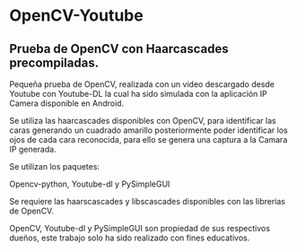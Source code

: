 # OpenCV-Youtube
## Prueba de OpenCV con Haarcascades precompiladas.

Pequeña prueba de OpenCV, realizada con un video descargado desde Youtube con Youtube-DL la cual ha sido simulada con la aplicación IP Camera disponible en Android.

Se utiliza las haarcascades disponibles con OpenCV, para identificar las caras generando un cuadrado amarillo posteriormente poder identificar los ojos de cada cara reconocida, para ello se genera una captura a la Camara IP generada.

Se utilizan los paquetes:

Opencv-python, Youtube-dl y PySimpleGUI

Se requiere las haarscascades y libscascades disponibles con las librerias de OpenCV.

OpenCV, Youtube-dl y PySimpleGUI son propiedad de sus respectivos dueños, este trabajo solo ha sido realizado con fines educativos.
